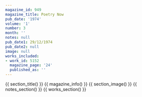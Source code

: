 ```yaml
---
magazine_id: 949
magazine_title: Poetry Now
pub_date: '1974'
volume: '1'
number: 3
month: ''
notes: null
pub_date1: 29/12/1974
pub_date2: null
image: null
works_included:
- work_id: 5152
  magazine_page: '24'
  published_as: ''
---
```


{{ section_title() }}
{{ magazine_info() }}
{{ section_image() }}
{{ notes_section() }}
{{ works_section() }}

